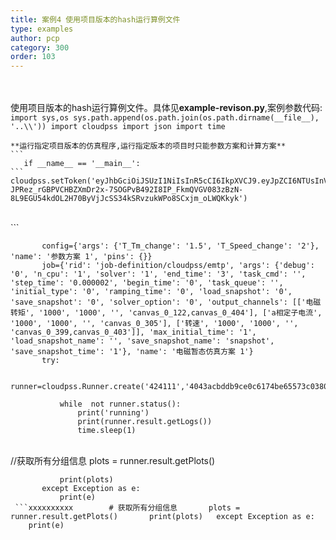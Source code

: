 ```yaml
---
title: 案例4 使用项目版本的hash运行算例文件
type: examples
author: pcp
category: 300
order: 103
---
```




​    
​    
    使用项目版本的hash运行算例文件。具体见**example-revison.py**,案例参数代码:
    ```
       import sys,os
       sys.path.append(os.path.join(os.path.dirname(__file__), '..\\'))
       import cloudpss
       import json
       import time
    ```
    
    **运行指定项目版本的仿真程序,运行指定版本的项目时只能参数方案和计算方案**
    ```
       if __name__ == '__main__':
    ``` 
    cloudpss.setToken('eyJhbGciOiJSUzI1NiIsInR5cCI6IkpXVCJ9.eyJpZCI6NTUsInVzZXJuYW1lIjoiRGVtbyIsInR5cGUiOiJTREsiLCJpYXQiOjE2MTk0Mzg3ODMsImV4cCI6MTYyMTU2NTM5M30.nzpUimT3vg1Ad72DIFp_99Lh2btU5cnqmbqnwKHvJnVi7QfLn1jZdprVQkNtV1ixtIb-JPRez_rGBPVCHBZXmDr2x-7SOGPvB492I8IP_FkmQVGV083zBzN-8L9EGU54kdOL2H70ByVjJcSS34kSRvzukWPo8SCxjm_oLWQKkyk')


​    
    ```
    
           config={'args': {'T_Tm_change': '1.5', 'T_Speed_change': '2'}, 'name': '参数方案 1', 'pins': {}}
           job={'rid': 'job-definition/cloudpss/emtp', 'args': {'debug': '0', 'n_cpu': '1', 'solver': '1', 'end_time': '3', 'task_cmd': '', 'step_time': '0.000002', 'begin_time': '0', 'task_queue': '', 'initial_type': '0', 'ramping_time': '0', 'load_snapshot': '0', 'save_snapshot': '0', 'solver_option': '0', 'output_channels': [['电磁转矩', '1000', '1000', '', 'canvas_0_122,canvas_0_404'], ['a相定子电流', '1000', '1000', '', 'canvas_0_305'], ['转速', '1000', '1000', '', 'canvas_0_399,canvas_0_403']], 'max_initial_time': '1', 'load_snapshot_name': '', 'save_snapshot_name': 'snapshot', 'save_snapshot_time': '1'}, 'name': '电磁暂态仿真方案 1'}
           try:
        
               runner=cloudpss.Runner.create('424111','4043acbddb9ce0c6174be65573c0380415bc48186c74a459f88865313743230c',job=job,config=config)
        
               while  not runner.status():
                   print('running')
                   print(runner.result.getLogs())
                   time.sleep(1)


​    
              //获取所有分组信息
               plots = runner.result.getPlots()
        
               print(plots)
           except Exception as e:
               print(e)
     ```xxxxxxxxxx        # 获取所有分组信息       plots = runner.result.getPlots()       print(plots)   except Exception as e:       print(e)
